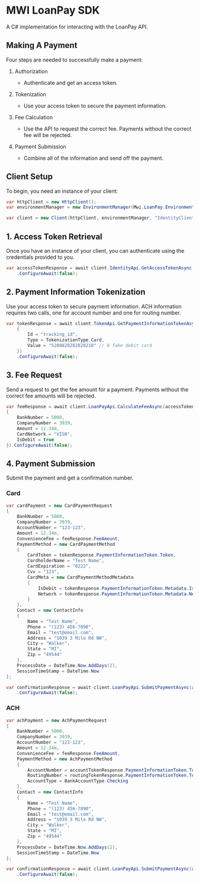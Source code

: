 # MWI LoanPay SDK

A C# implementation for interacting with the LoanPay API.

## Making A Payment

Four steps are needed to successfully make a payment:

1. Authorization

   - Authenticate and get an access token.

2. Tokenization

   - Use your access token to secure the payment information.

3. Fee Calculation

   - Use the API to request the correct fee. Payments without the correct fee will be rejected.

4. Payment Submission

   - Combine all of the information and send off the payment.

## Client Setup

To begin, you need an instance of your client:

```cs
var httpClient = new HttpClient();
var environmentManager = new EnvironmentManager(Mwi.LoanPay.Environment.Sandbox);

var client = new Client(httpClient, environmentManager, "IdentityClientSecretGoesHere");
```

## 1. Access Token Retrieval

Once you have an instance of your client, you can authenticate using the credentials provided to you.

```cs
var accessTokenResponse = await client.IdentityApi.GetAccessTokenAsync(new IdentityRequest(143, "SandboxUser", "SandboxPassword"))
    .ConfigureAwait(false);
```

## 2. Payment Information Tokenization

Use your access token to secure payment information. ACH information requires two calls, one for account number and one for routing number.

```cs
var tokenResponse = await client.TokenApi.GetPaymentInformationTokenAsync(accessTokenResponse.Token.AccessToken, 5000, 3939, new TokenRequest
    {
        Id = "tracking_id",
        Type = TokenizationType.Card,
        Value = "5200828282828210" // A fake debit card
    })
    .ConfigureAwait(false);
```

## 3. Fee Request

Send a request to get the fee amount for a payment. Payments without the correct fee amounts will be rejected.

```cs
var feeResponse = await client.LoanPayApi.CalculateFeeAsync(accessTokenResponse.Token.AccessToken, new CardFeeRequest
{
    BankNumber = 5000,
    CompanyNumber = 3939,
    Amount = 12.34m,
    CardNetwork = "VISN",
    IsDebit = true
}).ConfigureAwait(false);
```

## 4. Payment Submission

Submit the payment and get a confirmation number.

### Card

```cs
var cardPayment = new CardPaymentRequest
{
    BankNumber = 5000,
    CompanyNumber = 3939,
    AccountNumber = "123-123",
    Amount = 12.34m,
    ConvenienceFee = feeResponse.FeeAmount,
    PaymentMethod = new CardPaymentMethod
    {
        CardToken = tokenResponse.PaymentInformationToken.Token,
        CardholderName = "Test Name",
        CardExpiration = "0222",
        Cvv = "123",
        CardMeta = new CardPaymentMethodMetadata
        {
            IsDebit = tokenResponse.PaymentInformationToken.Metadata.IsDebitCard,
            Network = tokenResponse.PaymentInformationToken.Metadata.Network
        }
    },
    Contact = new ContactInfo
    {
        Name = "Test Name",
        Phone = "(123) 456-7890",
        Email = "test@email.com",
        Address = "1039 3 Mile Rd NW",
        City = "Walker",
        State = "MI",
        Zip = "49544"
    },
    ProcessDate = DateTime.Now.AddDays(2),
    SessionTimeStamp = DateTime.Now
};

var confirmationResponse = await client.LoanPayApi.SubmitPaymentAsync(accessTokenResponse.Token.AccessToken, cardPayment, CancellationToken.None)
    .ConfigureAwait(false);
```

### ACH

```cs
var achPayment = new AchPaymentRequest
{
    BankNumber = 5000,
    CompanyNumber = 3939,
    AccountNumber = "123-123",
    Amount = 12.34m,
    ConvenienceFee = feeResponse.FeeAmount,
    PaymentMethod = new AchPaymentMethod
    {
        AccountNumber = accountTokenResponse.PaymentInformationToken.Token,
        RoutingNumber = routingTokenResponse.PaymentInformationToken.Token,
        AccountType = BankAccountType.Checking
    },
    Contact = new ContactInfo
    {
        Name = "Test Name",
        Phone = "(123) 456-7890",
        Email = "test@email.com",
        Address = "1039 3 Mile Rd NW",
        City = "Walker",
        State = "MI",
        Zip = "49544"
    },
    ProcessDate = DateTime.Now.AddDays(2),
    SessionTimeStamp = DateTime.Now
};

var confirmationResponse = await client.LoanPayApi.SubmitPaymentAsync(accessTokenResponse.Token.AccessToken, achPayment, CancellationToken.None)
    .ConfigureAwait(false);
```
